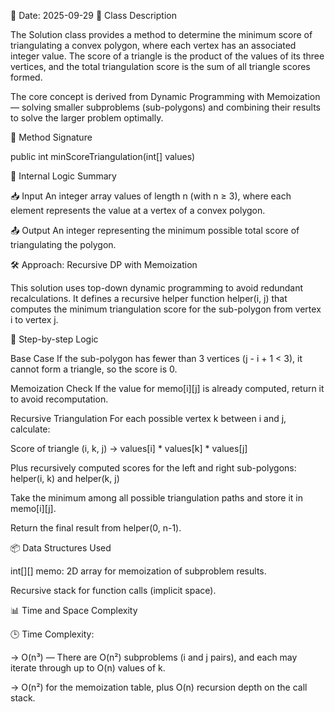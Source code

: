 📅 Date: 2025-09-29
📌 Class Description

The Solution class provides a method to determine the minimum score of triangulating a convex polygon, where each vertex has an associated integer value. The score of a triangle is the product of the values of its three vertices, and the total triangulation score is the sum of all triangle scores formed.

The core concept is derived from Dynamic Programming with Memoization — solving smaller subproblems (sub-polygons) and combining their results to solve the larger problem optimally.

🔧 Method Signature

public int minScoreTriangulation(int[] values)


🧠 Internal Logic Summary

📥 Input
An integer array values of length n (with n ≥ 3), where each element represents the value at a vertex of a convex polygon.

📤 Output
An integer representing the minimum possible total score of triangulating the polygon.

🛠 Approach: Recursive DP with Memoization

This solution uses top-down dynamic programming to avoid redundant recalculations. It defines a recursive helper function helper(i, j) that computes the minimum triangulation score for the sub-polygon from vertex i to vertex j.

🔢 Step-by-step Logic

Base Case
If the sub-polygon has fewer than 3 vertices (j - i + 1 < 3), it cannot form a triangle, so the score is 0.

Memoization Check
If the value for memo[i][j] is already computed, return it to avoid recomputation.

Recursive Triangulation
For each possible vertex k between i and j, calculate:

Score of triangle (i, k, j) → values[i] * values[k] * values[j]

Plus recursively computed scores for the left and right sub-polygons:
helper(i, k) and helper(k, j)

Take the minimum among all possible triangulation paths and store it in memo[i][j].

Return the final result from helper(0, n-1).

📦 Data Structures Used

int[][] memo: 2D array for memoization of subproblem results.

Recursive stack for function calls (implicit space).

📊 Time and Space Complexity

🕒 Time Complexity:

-> O(n³) — There are O(n²) subproblems (i and j pairs), and each may iterate through up to O(n) values of k.

-> O(n²) for the memoization table, plus O(n) recursion depth on the call stack.